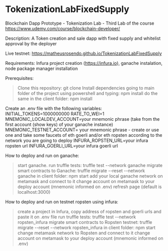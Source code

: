 # TokenizationLabFixedSupply

Blockchain Dapp Prototype - Tokenization Lab - Third Lab of the course https://www.udemy.com/course/blockchain-developer/

Description: A Token creation and sale dapp with fixed supply and whitelist approval by the deployer

Live testnet: https://matheusrosendo.github.io/TokenizationLabFixedSupply

Requirements: Infura project creation (https://infura.io), ganache instalation, node package manager installation

Prerequisites:
> Clone this repository: git clone
> Install dependencies going to main folder of the project using powershell and typing: npm install
> do the same in the client folder: npm install

Create an .env file with the following variables:
INITIAL_TOKENS=1000000000
RATE_TO_WEI=1
MNEMONIC_LOCALDEV_ACCOUNT=your mnemonic phrase (take from the first account (show keys) of your ganache instance)
MNEMONIC_TESTNET_ACCOUNT= your mnemonic phrase - create or use one and take some faucets of eth goerli and/or eth ropsten according to the network you are going to deploy
INFURA_ROPSTEN_URL=your infura ropsten url
INFURA_GOERLI_URL=your infura goerli url

How to deploy and run on ganache: 
> start ganache.
> run truffle tests: truffle test --network ganache
> migrate smart contracts to Ganache: truffle migrate --reset --network ganache
> in client folder: npm start
> add your local ganache network on metamask and connect to it 
> change account on metamask to your deploy account (mnemonic informed on .env)
> refresh page (default is localhost:3000)

How to deploy and run on testnet ropsten using infura: 
> create a project in Infura, copy address of ropsten and goerli urls and paste it on .env file
> run truffle tests: truffle test --network ropsten_infura
> migrate smart contracts to Ropsten testnet: truffle migrate --reset --network ropsten_infura
> in client folder: npm start 
> change metamask network to Ropsten and connect to it 
> change account on metamask to your deploy account (mnemonic informed on .env)





